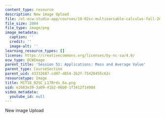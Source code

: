 ```yaml
---
content_type: resource
description: New image Upload
file: /ol-ocw-studio-app/courses/18-02sc-multivariable-calculus-fall-2010/e2683e393a0941b206b01f3412f1498d_MIT18_02SC_L17Brds_6a.png
file_size: 2004
file_type: image/png
image_metadata:
  caption: ''
  credit: ''
  image-alt: ''
learning_resource_types: []
license: https://creativecommons.org/licenses/by-nc-sa/4.0/
ocw_type: OCWImage
parent_title: 'Session 51: Applications: Mass and Average Value'
parent_type: CourseSection
parent_uid: 43332687-cd97-d854-2b2f-75420455c62c
resourcetype: Image
title: MIT18_02SC_L17Brds_6a.png
uid: e2683e39-3a09-41b2-06b0-1f3412f1498d
video_metadata:
  youtube_id: null
---
```

New image Upload